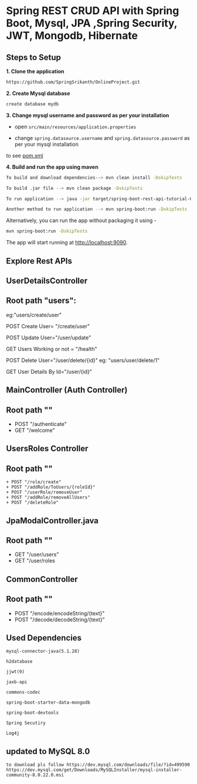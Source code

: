 # Spring REST CRUD API with Spring Boot, Mysql, JPA ,Spring Security, JWT, Mongodb, Hibernate 

## Steps to Setup

**1. Clone the application**

```bash
https://github.com/SpringSrikanth/OnlineProject.git
```

**2. Create Mysql database**
```bash
create database mydb
```

**3. Change mysql username and password as per your installation**

+ open `src/main/resources/application.properties`

+ change `spring.datasource.username` and `spring.datasource.password` as per your mysql installation

to see <a href="https://github.com/SpringSrikanth/OnlineProject/blob/master/pom.xml">pom.xml</a>

**4. Build and run the app using maven**

```bash
To build and download dependencies--> mvn clean install -DskipTests

To build .jar file --> mvn clean package -DskipTests

To run application --> java -jar target/spring-boot-rest-api-tutorial-0.0.1-SNAPSHOT.jar -DskipTests

Another method to run application --> mvn spring-boot:run -DskipTests

```

Alternatively, you can run the app without packaging it using -

```bash
mvn spring-boot:run -DskipTests
```

The app will start running at <http://localhost:9090>.

## Explore Rest APIs

## UserDetailsController

## Root path "users":
 eg:"users/create/user"

   POST Create User= "/create/user"
  
   POST Update User="/user/update"
  
   GET Users Working or not = "/health"
  
   POST Delete User="/user/delete/{id}" eg: "users/user/delete/1"
  
   GET User Details By Id="/user/{id}"


## MainController (Auth Controller)
## Root path ""
+ POST "/authenticate"
+ GET "/welcome"


## UsersRoles Controller
## Root path ""
    + POST "/role/create"
    + POST "/addRole/ToUsers/{roleId}"
    + POST "/userRole/removeUser" 
    + POST "/addRole/removeAllUsers" 
    + POST "/deleteRole"


## JpaModalController.java
## Root path ""
+ GET "/user/users"
+ GET "/user/roles


## CommonController
## Root path ""
+ POST "/encode/encodeString/{text}"
+ POST "/decode/decodeString/{text}"


## Used Dependencies

    mysql-connector-java(5.1.28)
    
    h2database
    
    jjwt(9)
    
    jaxb-api
    
    commons-codec
    
    spring-boot-starter-data-mongodb
    
    spring-boot-devtools
    
    Spring Secutiry
    
    Log4j
    
## updated to MySQL 8.0 

    to download pls follow https://dev.mysql.com/downloads/file/?id=499590
    https://dev.mysql.com/get/Downloads/MySQLInstaller/mysql-installer-community-8.0.22.0.msi
    
